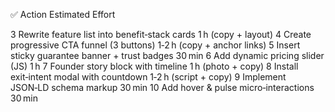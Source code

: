 ✅	Action	Estimated Effort

3	Rewrite feature list into benefit‑stack cards	1 h (copy + layout)
4	Create progressive CTA funnel (3 buttons)	1‑2 h (copy + anchor links)
5	Insert sticky guarantee banner + trust badges	30 min
6	Add dynamic pricing slider (JS)	1 h
7	Founder story block with timeline	1 h (photo + copy)
8	Install exit‑intent modal with countdown	1‑2 h (script + copy)
9	Implement JSON‑LD schema markup	30 min
10	Add hover & pulse micro‑interactions	30 min
